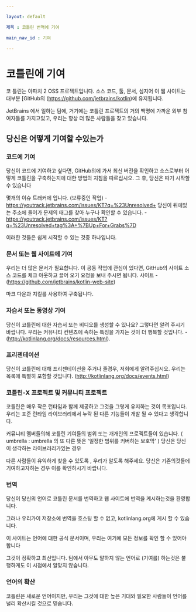 ```yaml
---

layout: default

제목 : 코틀린 번역에 기여

main_nav_id : 기여

---
```




# 코틀린에 기여


코 틀린는 아파치 2 OSS 프로젝트입니다. 소스 코드, 툴, 문서, 심지어 이 웹 사이트는 대부분 [GitHub의 (https://github.com/jetbrains/kotlin)에 유지됩니다.

JetBrains 에서 일하는 팀에, 거기에는 코틀린 프로젝트의  거의 백명에 가까운 외부 참여자들를 가지고있고, 우리는 항상 더 많은 사람들을 찾고 있습니다.



## 당신은 어떻게 기여할 수있는가



### 코드에 기여


당신이 코드에 기여하고 싶다면, GitHub의에 가서 최신 버전을 확인하고 소스로부터 어떻게 코틀린을 구축하는지에 대한 방법의 지침을 따르십시오. 그 후, 당신은 따기 시작할 수 있습니다

몇개의 이슈 트래커에 입니다. 
(보류중인 작업) -https://youtrack.jetbrains.com/issues/KT?q=%23Unresolved+
당신이 뒤에있는 주소에 들어가 문제의 태그를 찾아 누구나 확인할 수 있습니다. - https://youtrack.jetbrains.com/issues/KT?q=%23Unresolved+tag%3A+%7BUp+For+Grabs%7D 

이러한 것들은 쉽게 시작할 수 있는 것중 하나입니다.



### 문서 또는 웹 사이트에 기여


우리는 더 많은 문서가 필요합니다. 이 공동 작업에 관심이 있다면, GitHub의 사이트 소스 코드를 체크 아웃하고 끌어 오기 요청을 보내 주시면 됩니다. 사이트 -  (https://github.com/jetbrains/kotlin-web-site)

마크 다운과 지킬를 사용하여 구축됩니다.



### 자습서 또는 동영상 기여


당신이 코틀린에 대한 자습서 또는 비디오를 생성할 수 있나요? 그렇다면 알려 주시기 바랍니다. 우리는 커뮤니티 컨텐츠에 속하는 특징을 가지는 것이 더 행복할 것입니다. -(http://kotlinlang.org/docs/resources.html).



### 프리젠테이션                                                                                                                      


당신이 코틀린에 대해 프리젠테이션을 주거나 줄경우, 저희에게 알려주십시오. 우리는 목록에 특별히 포함할 것입니다. (http://kotlinlang.org/docs/events.html)



### 코틀린-X 프로젝트 및 커뮤니티 프로젝트



코틀린은 매우 작은 런타임과 함께 제공하고 그것을 그렇게 유지하는 것이 목표입니다. 우리는 표준 런타임 라이브러리에서 누락 된 다른 기능들이 개발 될 수 있다고 생각합니다.

커뮤니티 멤버들의해 코틀린 기여들의 범위 또는 개개인의 프로젝트들이 있습니다. ( umbrella : umbrella 의 또 다른 뜻은 '일정한 범위를 커버하는 보호막' ) 당신은 당신이 생각하는 라이브러리가있는 경우

다른 사람들이 유익하게 찾을 수 있도록 , 우리가 알도록 해주세요. 당신은 기존의것들에 기여하고자하는 경우 이를 확인하시기 바랍니다.



### 번역


당신이 당신의 언어로 코틀린 문서를 번역하고 웹 사이트에 번역을 게시하는것을 환영합니다.

그러나 우리가이 저장소에 번역을 호스팅 할 수 없고, kotlinlang.org에 게시 할 수 있습니다.

이 사이트는 언어에 대한 공식 문서이며, 우리는 여기에 모든 정보를 확인 할 수 있어야합니다

그것이 정확하고 최신입니다. 팀에서  아무도 말하지 않는 언어로 (기여를) 하는것은 불행하게도 이 시점에서 알맞지 않습니다.


### 언어의 확산


코틀린은 새로운 언어이지만, 우리는 그것에 대한 높은 기대와  필요한 사람들이 언어를 널리 확산시킬 것으로 믿습니다.

